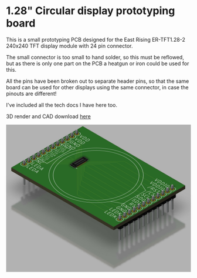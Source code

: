 # 1.28" Circular display prototyping board

This is a small prototyping PCB designed for the East Rising ER-TFT1.28-2 240x240 TFT display module with 24 pin connector.

The small connector is too small to hand solder, so this must be reflowed, but as there is only one part on the PCB a heatgun or iron could be used for this.

All the pins have been broken out to separate header pins, so that the same board can be used for other displays using the same connector, in case the pinouts are different!

I've included all the tech docs I have here too.

3D render and CAD download [here](https://a360.co/3l4JOM3)

![Render](./images/render.jpg?raw=true)
